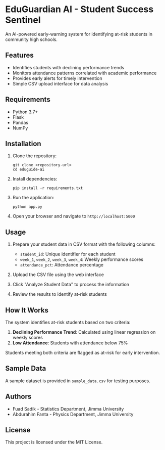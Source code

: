 # EduGuardian AI - Student Success Sentinel

An AI-powered early-warning system for identifying at-risk students in community high schools.

## Features

- Identifies students with declining performance trends
- Monitors attendance patterns correlated with academic performance
- Provides early alerts for timely intervention
- Simple CSV upload interface for data analysis

## Requirements

- Python 3.7+
- Flask
- Pandas
- NumPy

## Installation

1. Clone the repository:
   ```
   git clone <repository-url>
   cd eduguide-ai
   ```

2. Install dependencies:
   ```
   pip install -r requirements.txt
   ```

3. Run the application:
   ```
   python app.py
   ```

4. Open your browser and navigate to `http://localhost:5000`

## Usage

1. Prepare your student data in CSV format with the following columns:
   - `student_id`: Unique identifier for each student
   - `week_1`, `week_2`, `week_3`, `week_4`: Weekly performance scores
   - `attendance_pct`: Attendance percentage

2. Upload the CSV file using the web interface
3. Click "Analyze Student Data" to process the information
4. Review the results to identify at-risk students

## How It Works

The system identifies at-risk students based on two criteria:
1. **Declining Performance Trend**: Calculated using linear regression on weekly scores
2. **Low Attendance**: Students with attendance below 75%

Students meeting both criteria are flagged as at-risk for early intervention.

## Sample Data

A sample dataset is provided in `sample_data.csv` for testing purposes.

## Authors

- Fuad Sadik - Statistics Department, Jimma University
- Abdurahim Fanta - Physics Department, Jimma University

## License

This project is licensed under the MIT License.